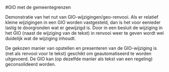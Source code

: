 #GIO met de gemeentegrenzen

Demonstratie van het nut van GIO-wijzigingen/geo-renvooi. Als er relatief kleine wijzigingen in een 
GIO worden vastgesteld, dan is het voor eenieder lastig te doorgronden wat er gewijzigd is. Door
in een besluit de wijziging in het GIO (naast de wijziging van de tekst) in renvooi weer te geven
wordt wel duidelijk wat de wijziging inhoudt.

De gekozen manier van opstellen en presenteren van de GIO-wijziging is (net als renvooi voor te tekst)
geschikt om geautomatiseerd te worden uitgevoerd. De GIO kan (op dezelfde manier als tekst van een regeling)
geconsolideerd worden.
